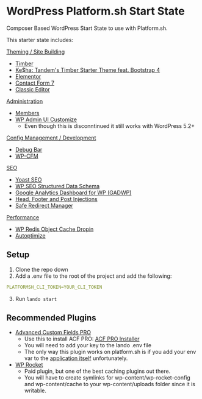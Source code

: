 # WordPress Platform.sh Start State

Composer Based WordPress Start State to use with Platform.sh.

This starter state includes:

<ins>Theming / Site Building</ins>
- [Timber](https://github.com/timber/timber)
- [Ke$ha: Tandem's Timber Starter Theme feat. Bootstrap 4](https://github.com/thinktandem/kesha)
- [Elementor](https://wordpress.org/plugins/elementor/)
- [Contact Form 7](https://wordpress.org/plugins/contact-form-7/)
- [Classic Editor](https://wordpress.org/plugins/classic-editor/)

<ins>Administration</ins>
- [Members](https://wordpress.org/plugins/members/)
- [WP Admin UI Customize](https://wordpress.org/plugins/wp-admin-ui-customize/)
  - Even though this is disconntinued it still works with WordPress 5.2+

<ins>Config Management / Development</ins>
* [Debug Bar](https://wordpress.org/plugins/debug-bar/)
* [WP-CFM](https://wordpress.org/plugins/wp-cfm/)

<ins>SEO</ins>
* [Yoast SEO](https://wordpress.org/plugins/wordpress-seo/)
* [WP SEO Structured Data Schema](https://wordpress.org/plugins/wp-seo-structured-data-schema/)
* [Google Analytics Dashboard for WP (GADWP)](https://wordpress.org/plugins/google-analytics-dashboard-for-wp/)
* [Head, Footer and Post Injections](https://wordpress.org/plugins/header-footer/)
* [Safe Redirect Manager](https://wordpress.org/plugins/safe-redirect-manager/)

<ins>Performance</ins>
* [WP Redis Object Cache Dropin](https://github.com/devgeniem/wp-redis-object-cache-dropin)
* [Autoptimize](https://wordpress.org/plugins/autoptimize/)

## Setup

1. Clone the repo down
2. Add a .env file to the root of the project and add the following:

```yaml
PLATFORMSH_CLI_TOKEN=YOUR_CLI_TOKEN
```

3. Run ```lando start```

## Recommended Plugins

- [Advanced Custom Fields PRO](https://www.advancedcustomfields.com/pro/)
  - Use this to install ACF PRO: [ACF PRO Installer](https://github.com/PhilippBaschke/acf-pro-installer)
  - You will need to add your key to the lando .env file 
  - The only way this plugin works on platform.sh is if you add your env var to the [application itself](https://docs.platform.sh/development/variables.html#application-provided-variables) unfortunately.
- [WP Rocket](https://wp-rocket.me/)
  - Paid plugin, but one of the best caching plugins out there.
  - You will have to create symlinks for wp-content/wp-rocket-config and wp-content/cache to your wp-content/uploads folder since it is writable.
